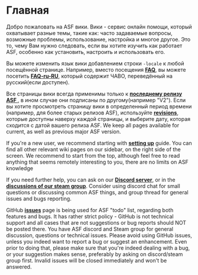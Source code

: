 # Главная

Добро пожаловать на ASF вики. Вики - сервис онлайн помощи, который охватывает разные темы, такие как: часто задаваемые вопросы, возможные проблемы, использование, настройка и многое другое. Это то, чему Вам нужно следовать, если вы хотите изучить как работает ASF, особенно как установить, настроить и использовать его.

Вы можете изменить язык вики добавлением строки `-locale` к любой посещённой странице. Например, вместо посещения **[FAQ](https://github.com/JustArchi/ArchiSteamFarm/wiki/FAQ)**, вы можете посетить **[FAQ-ru-RU](https://github.com/JustArchi/ArchiSteamFarm/wiki/FAQ-ru-RU)**, который содержит ЧАВО, переведённый на русский(если доступен).

Все страницы вики всегда применимы только к **[последнему релизу ASF ](https://github.com/JustArchi/ArchiSteamFarm/releases)**, в ином случае они подписаны по другому(например "V2"). Если вы хотите просмотреть страницу вики в определенный период времени (например, для более старых релизов ASF), используйте **[revisions](https://github.com/JustArchi/ArchiSteamFarm/wiki/_history)**, которые доступны наверху каждой страницы, и выберите дату, которая сходится с датой вашего релиза ASF. We keep all pages available for current, as well as previous major ASF version.

If you're a new user, we recommend starting with **[setting up](https://github.com/JustArchi/ArchiSteamFarm/wiki/Setting-up)** guide. You can find all other relevant wiki pages on our sidebar, on the right side of the screen. We recommend to start from the top, although feel free to read anything that seems remotely interesting to you, there are no limits on ASF knowledge 

If you need further help, you can ask on our **[Discord server](https://discord.gg/hSQgt8j)**, or in the **[discussions of our steam group](https://steamcommunity.com/groups/ascfarm/discussions/1)**. Consider using discord chat for small questions or discussing common ASF things, and group thread for general issues and bugs reporting.

GitHub **[issues](https://github.com/JustArchi/ArchiSteamFarm/issues)** page is being used for ASF "todo" list, regarding both features and bugs. It has rather strict policy - GitHub is not technical support and all cases that are not suggestions or bug reports should NOT be posted there. You have ASF discord and Steam group for general discussion, questions or technical issues. Please avoid using GitHub issues, unless you indeed want to report a bug or suggest an enhancement. Even prior to doing that, please make sure that you're indeed dealing with a bug, or your suggestion makes sense, preferably by asking on discord/steam group first. Invalid issues will be closed immediately and won't be answered.